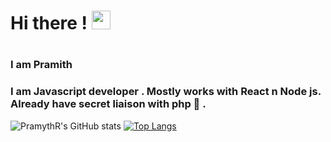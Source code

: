  #  Hi there ! <img src="https://raw.githubusercontent.com/MartinHeinz/MartinHeinz/master/wave.gif" width="30px">

# <h3>I am Pramith</h3>
<h3>I am Javascript developer . Mostly works with React n Node js. 
Already have secret liaison with php 🍭 .</h3>

![PramythR's GitHub stats](https://github-readme-stats.vercel.app/api?username=PramythR&show_icons=true&theme=algolia&hide=stars)  [![Top Langs](https://github-readmestats.vercel.app/api/top-langs/?username=PramythR&layout=compact&show_icons=true&theme=algolia&line_height=20)](https://github.com/aPramythR/github-readme-stats)



 


